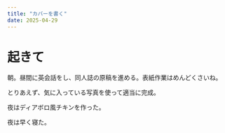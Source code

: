 ```yaml
---
title: "カバーを書く"
date: 2025-04-29
---
```



# 起きて
朝。昼間に英会話をし、同人誌の原稿を進める。表紙作業はめんどくさいね。

とりあえず、気に入っている写真を使って適当に完成。

夜はディアボロ風チキンを作った。

夜は早く寝た。